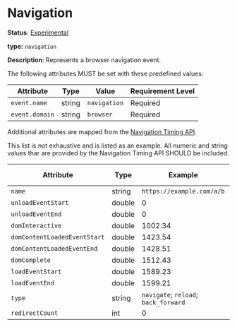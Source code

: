 # Navigation

**Status**: [Experimental](../../../../document-status.md)

**type:** `navigation`

**Description**: Represents a browser navigation event.

The following attributes MUST be set with these predefined values:

<!-- semconv browser -->
| Attribute  | Type | Value  | Requirement Level |
|---|---|---|---|
| `event.name` | string | `navigation` | Required |
| `event.domain` | string | `browser` | Required |
<!-- endsemconv -->

Additional attributes are mapped from the [Navigation Timing API](https://www.w3.org/TR/navigation-timing-2/#sec-PerformanceNavigationTiming).

This list is not exhaustive and is listed as an example. All numeric and string values thar are provided by the Navigation Timing API SHOULD be included.


| Attribute  | Type | Example  | Requirement Level |
|---|---|---|---|
| `name` | string | `https://example.com/a/b` | Recommended |
| `unloadEventStart` | double | 0 | Recommended |
| `unloadEventEnd` | double | 0 | Recommended |
| `domInteractive` | double | 1002.34 | Recommended |
| `domContentLoadedEventStart` | double | 1423.54 | Recommended |
| `domContentLoadedEventEnd` | double | 1428.51 | Recommended |
| `domComplete` | double | 1512.43 | Recommended |
| `loadEventStart` | double | 1589.23 | Recommended |
| `loadEventEnd` | double | 1599.21 | Recommended |
| `type` | string | `navigate`; `reload`; `back_forward` | Recommended |
| `redirectCount` | int | 0 | Recommended |

